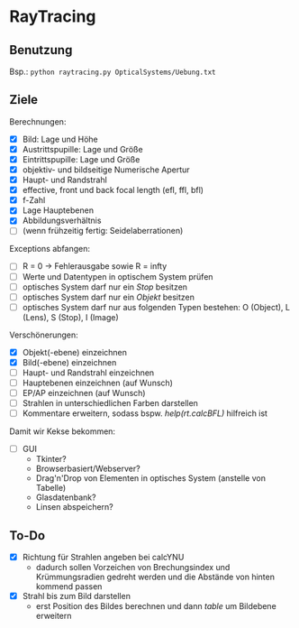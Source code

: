 # RayTracing
## Benutzung
Bsp.: `python raytracing.py OpticalSystems/Uebung.txt`

## Ziele
Berechnungen:
- [x] Bild: Lage und Höhe
- [x] Austrittspupille: Lage und Größe
- [x] Eintrittspupille: Lage und Größe
- [x] objektiv- und bildseitige Numerische Apertur
- [x] Haupt- und Randstrahl
- [x] effective, front und back focal length (efl, ffl, bfl)
- [x] f-Zahl
- [x] Lage Hauptebenen
- [x] Abbildungsverhältnis
- [ ] (wenn frühzeitig fertig: Seidelaberrationen)

Exceptions abfangen:
- [ ] R = 0 -> Fehlerausgabe sowie R = infty
- [ ] Werte und Datentypen in optischem System prüfen
- [ ] optisches System darf nur ein *Stop* besitzen
- [ ] optisches System darf nur ein *Objekt* besitzen
- [ ] optisches System darf nur aus folgenden Typen bestehen: O (Object), L (Lens), S (Stop), I (Image)

Verschönerungen:
- [x] Objekt(-ebene) einzeichnen
- [x] Bild(-ebene) einzeichnen
- [ ] Haupt- und Randstrahl einzeichnen
- [ ] Hauptebenen einzeichnen (auf Wunsch)
- [ ] EP/AP einzeichnen (auf Wunsch)
- [ ] Strahlen in unterschiedlichen Farben darstellen
- [ ] Kommentare erweitern, sodass bspw. *help(rt.calcBFL)* hilfreich ist

Damit wir Kekse bekommen:
- [ ] GUI
  - Tkinter?
  - Browserbasiert/Webserver?
  - Drag'n'Drop von Elementen in optisches System (anstelle von Tabelle)
  - Glasdatenbank?
  - Linsen abspeichern?
  
  
## To-Do
- [x] Richtung für Strahlen angeben bei calcYNU
  - dadurch sollen Vorzeichen von Brechungsindex und Krümmungsradien gedreht werden und die Abstände von hinten kommend passen
- [x] Strahl bis zum Bild darstellen
  - erst Position des Bildes berechnen und dann *table* um Bildebene erweitern
  
